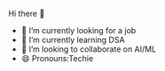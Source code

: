  Hi there 👋
- 🔭 I’m currently looking for a job
- 🌱 I’m currently learning DSA
- 👯 I’m looking to collaborate on AI/ML
- 😄 Pronouns:Techie
  

